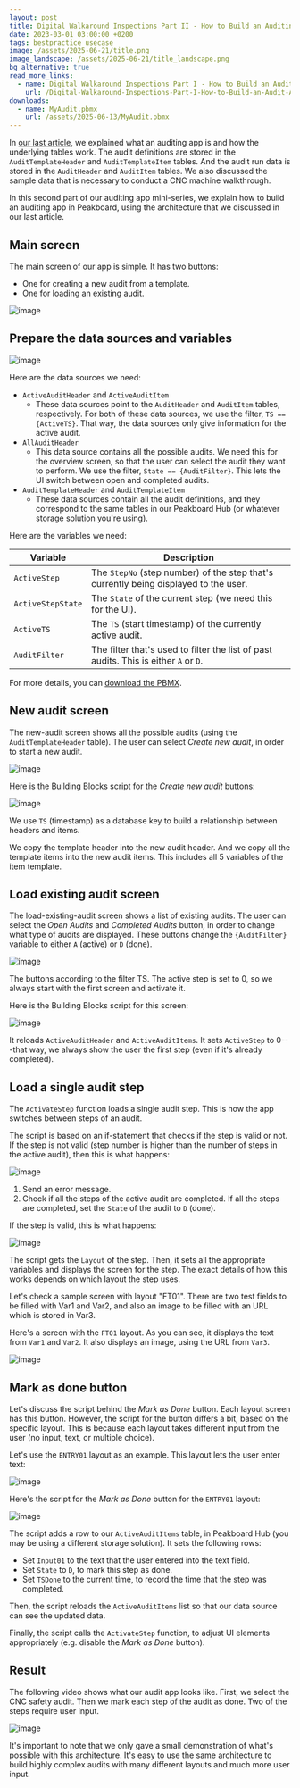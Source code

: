 ```yaml
---
layout: post
title: Digital Walkaround Inspections Part II - How to Build an Auditing App
date: 2023-03-01 03:00:00 +0200
tags: bestpractice usecase
image: /assets/2025-06-21/title.png
image_landscape: /assets/2025-06-21/title_landscape.png
bg_alternative: true
read_more_links:
  - name: Digital Walkaround Inspections Part I - How to Build an Auditing App
    url: /Digital-Walkaround-Inspections-Part-I-How-to-Build-an-Audit-App.html
downloads:
  - name: MyAudit.pbmx
    url: /assets/2025-06-13/MyAudit.pbmx
---
```

In [our last article](/Digital-Walkaround-Inspections-Part-I-How-to-Build-an-Audit-App.html), we explained what an auditing app is and how the underlying tables work. The audit definitions are stored in the `AuditTemplateHeader` and `AuditTemplateItem` tables. And the audit run data is stored in the `AuditHeader` and `AuditItem` tables. We also discussed the sample data that is necessary to conduct a CNC machine walkthrough.

In this second part of our auditing app mini-series, we explain how to build an auditing app in Peakboard, using the architecture that we discussed in our last article.

## Main screen

The main screen of our app is simple. It has two buttons:
* One for creating a new audit from a template.
* One for loading an existing audit.

![image](/assets/2025-06-21/010.png)

## Prepare the data sources and variables

![image](/assets/2025-06-21/020.png)

Here are the data sources we need:

- `ActiveAuditHeader` and `ActiveAuditItem`
    * These data sources point to the `AuditHeader` and `AuditItem` tables, respectively. For both of these data sources, we use the filter, `TS == {ActiveTS}`. That way, the data sources only give information for the active audit.
- `AllAuditHeader`
    * This data source contains all the possible audits. We need this for the overview screen, so that the user can select the audit they want to perform. We use the filter, `State == {AuditFilter}`. This lets the UI switch between open and completed audits.
- `AuditTemplateHeader` and `AuditTemplateItem`
    * These data sources contain all the audit definitions, and they correspond to the same tables in our Peakboard Hub (or whatever storage solution you're using).

Here are the variables we need:

| Variable        | Description |
| --------------- | ----------- |
| `ActiveStep`      | The `StepNo` (step number) of the step that's currently being displayed to the user. |
| `ActiveStepState` | The `State` of the current step (we need this for the UI). |
| `ActiveTS`       | The `TS` (start timestamp) of the currently active audit. |
| `AuditFilter`     | The filter that's used to filter the list of past audits. This is either `A` or `D`. |

For more details, you can [download the PBMX](/assets/2025-06-13/MyAudit.pbmx).

## New audit screen

The new-audit screen shows all the possible audits (using the `AuditTemplateHeader` table). The user can select *Create new audit*, in order to start a new audit.

![image](/assets/2025-06-21/030.png)

Here is the Building Blocks script for the *Create new audit* buttons:

![image](/assets/2025-06-21/040.png)

We use `TS` (timestamp) as a database key to build a relationship between headers and items.

We copy the template header into the new audit header. And we copy all the template items into the new audit items. This includes all 5 variables of the item template.

## Load existing audit screen

The load-existing-audit screen shows a list of existing audits. The user can select the *Open Audits* and *Completed Audits* button, in order to change what type of audits are displayed. These buttons change the `{AuditFilter}` variable to either `A` (active) or `D` (done).

![image](/assets/2025-06-21/050.png)

The buttons according to the filter TS. The active step is set to 0, so we always start with the first screen and activate it.

Here is the Building Blocks script for this screen:

![image](/assets/2025-06-21/060.png)

It reloads `ActiveAuditHeader` and `ActiveAuditItems`. It sets `ActiveStep` to 0---that way, we always show the user the first step (even if it's already completed).

## Load a single audit step

The `ActivateStep` function loads a single audit step. This is how the app switches between steps of an audit.

The script is based on an if-statement that checks if the step is valid or not. If the step is not valid (step number is higher than the number of steps in the active audit), then this is what happens:

![image](/assets/2025-06-21/070.png)

1. Send an error message.
2. Check if all the steps of the active audit are completed. If all the steps are completed, set the `State` of the audit to `D` (done).

If the step is valid, this is what happens:

![image](/assets/2025-06-21/071.png)

The script gets the `Layout` of the step. Then, it sets all the appropriate variables and displays the screen for the step. The exact details of how this works depends on which layout the step uses.

Let's check a sample screen with layout "FT01". There are two test fields to be filled with Var1 and Var2, and also an image to be filled with an URL which is stored in Var3.

Here's a screen with the `FT01` layout. As you can see, it displays the text from `Var1` and `Var2`. It also displays an image, using the URL from `Var3`.

![image](/assets/2025-06-21/080.png)

## Mark as done button

Let's discuss the script behind the *Mark as Done* button. Each layout screen has this button. However, the script for the button differs a bit, based on the specific layout. This is because each layout takes different input from the user (no input, text, or multiple choice).

Let's use the `ENTRY01` layout as an example. This layout lets the user enter text:

![image](/assets/2025-06-21/090.png)

Here's the script for the *Mark as Done* button for the `ENTRY01` layout:

![image](/assets/2025-06-21/100.png)

The script adds a row to our `ActiveAuditItems` table, in Peakboard Hub (you may be using a different storage solution). It sets the following rows:
* Set `Input01` to the text that the user entered into the text field.
* Set `State` to  `D`, to mark this step as done.
* Set `TSDone` to the current time, to record the time that the step was completed.

Then, the script reloads the `ActiveAuditItems` list so that our data source can see the updated data.

Finally, the script calls the `ActivateStep` function, to adjust UI elements appropriately (e.g. disable the *Mark as Done* button).

## Result

The following video shows what our audit app looks like. First, we select the CNC safety audit. Then we mark each step of the audit as done. Two of the steps require user input.

![image](/assets/2025-06-21/result.gif)

It's important to note that we only gave a small demonstration of what's possible with this architecture. It's easy to use the same architecture to build highly complex audits with many different layouts and much more user input.
